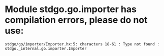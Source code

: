 # Module stdgo.go.importer has compilation errors, please do not use:
```
stdgo/go/importer/Importer.hx:5: characters 18-61 : Type not found : stdgo._internal.go.importer.Importer

```

